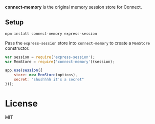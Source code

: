 
**connect-memory** is the original memory session store for Connect.

Setup
-----

```sh
npm install connect-memory express-session
```

Pass the `express-session` store into `connect-memory` to create a `MemStore` constructor.

```js
var session = require('express-session');
var MemStore = require('connect-memory')(session);

app.use(session({
    store: new MemStore(options),
    secret: "shushhhh it's a secret"
}));
```

License
=======

MIT
